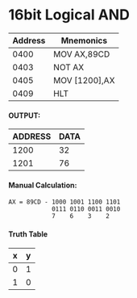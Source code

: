 # 16bit Logical AND

| Address | Mnemonics |
|---------|-----------|
| 0400 | MOV AX,89CD|
| 0403 | NOT AX|
|0405|MOV [1200],AX|
0409 |HLT


#### OUTPUT:
| ADDRESS|DATA|
|---------|-----------|
1200 | 32
1201|76

#### Manual Calculation:

```
AX = 89CD - 1000 1001 1100 1101
            0111 0110 0011 0010
            7    6    3    2
```

#### Truth Table

| x | y |
|---|---|
0 | 1 |
1 | 0 |

